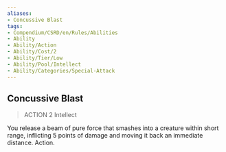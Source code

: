 ```yaml
---
aliases:
- Concussive Blast
tags:
- Compendium/CSRD/en/Rules/Abilities
- Ability
- Ability/Action
- Ability/Cost/2
- Ability/Tier/Low
- Ability/Pool/Intellect
- Ability/Categories/Special-Attack
---
```


  
## Concussive Blast  
>ACTION 2  Intellect  
  
You release a beam of pure force that smashes into a creature within short range, inflicting 5 points of damage and moving it back an immediate distance. Action.